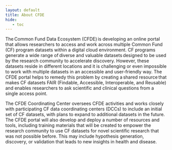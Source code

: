 ```yaml
---
layout: default
title: About CFDE
hide:
   - toc
---
```


The Common Fund Data Ecosystem (CFDE) is developing an online portal that allows researchers to access and work across multiple Common Fund (CF) program datasets within a digital cloud environment. CF programs generate a wide range of diverse and valuable datasets designed to be used by the research community to accelerate discovery. However, these datasets reside in different locations and it is challenging or even impossible to work with multiple datasets in an accessible and user-friendly way. The CFDE portal helps to remedy this problem by creating a shared resource that makes CF datasets FAIR (Findable, Accessible, Interoperable, and Reusable) and enables researchers to ask scientific and clinical questions from a single access point.

The CFDE Coordinating Center oversees CFDE activities and works closely with participating CF data coordinating centers (DCCs) to include an initial set of CF datasets, with plans to expand to additional datasets in the future. The CFDE portal will also develop and deploy a number of resources and tools, including training materials that will be created to empower the research community to use CF datasets for novel scientific research that was not possible before. This may include hypothesis generation, discovery, or validation that leads to new insights in health and disease.

